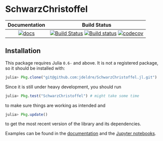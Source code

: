 # SchwarzChristoffel

| Documentation | Build Status |
|:---:|:---:|
| [![docs](https://img.shields.io/badge/docs-latest-blue.svg)](https://github.com/jdeldre/SchwarzChristoffel.jl) | [![Build Status](https://img.shields.io/travis/darwindarak/PotentialFlow.jl/master.svg?label=linux)](https://travis-ci.org/darwindarak/PotentialFlow.jl) [![Build status](https://img.shields.io/appveyor/ci/darwindarak/PotentialFlow-jl/master.svg?label=windows)](https://ci.appveyor.com/project/darwindarak/potentialflow-jl/branch/master) [![codecov](https://codecov.io/gh/darwindarak/PotentialFlow.jl/branch/master/graph/badge.svg)](https://codecov.io/gh/darwindarak/PotentialFlow.jl) |

## Installation

This package requires Julia `0.6-` and above.
It is not a registered package, so it should be installed with:
```julia
julia> Pkg.clone("git@github.com:jdeldre/SchwarzChristoffel.jl.git")
```
Since it is still under heavy development, you should run
```julia
julia> Pkg.test("SchwarzChristoffel") # might take some time
```
to make sure things are working as intended and
```julia
julia> Pkg.update()
```
to get the most recent version of the library and its dependencies.

Examples can be found in the [documentation](https://darwindarak.github.io/PotentialFlow.jl) and the [Jupyter notebooks](https://github.com/darwindarak/PotentialFlow.jl/tree/master/examples).
